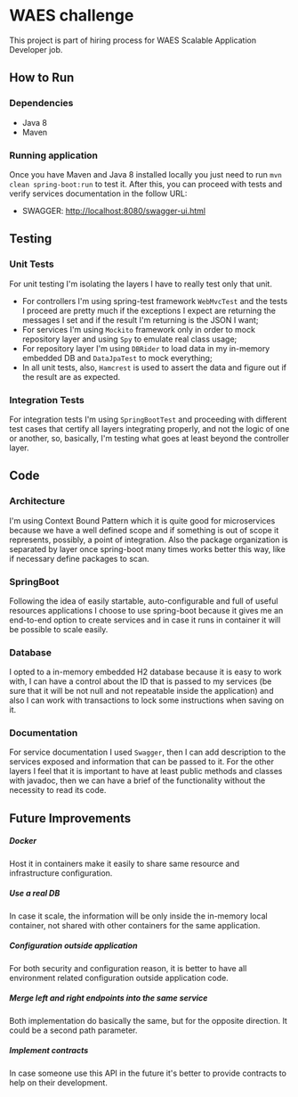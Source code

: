 # WAES challenge
This project is part of hiring process for WAES Scalable Application Developer job.

## How to Run
### Dependencies
- Java 8
- Maven

### Running application
Once you have Maven and Java 8 installed locally you just need to run ``mvn clean spring-boot:run`` to test it. 
After this, you can proceed with tests and verify services documentation in the follow URL:
- SWAGGER: [http://localhost:8080/swagger-ui.html](http://localhost:8080/swagger-ui.html)

## Testing
### Unit Tests
For unit testing I'm isolating the layers I have to really test only that unit.
- For controllers I'm using spring-test framework ``WebMvcTest`` and the tests I proceed are pretty much if the exceptions I expect are returning the messages I set and if the result I'm returning is the JSON I want;
- For services I'm using ``Mockito`` framework only in order to mock repository layer and using ``Spy`` to emulate real class usage;
- For repository layer I'm using ``DBRider`` to load data in my in-memory embedded DB and  ``DataJpaTest`` to mock everything;
- In all unit tests, also, ``Hamcrest`` is used to assert the data and figure out if the result are as expected.

### Integration Tests
For integration tests I'm using ``SpringBootTest`` and proceeding with different test cases that certify all layers integrating properly, and not the logic of one or another, so, basically, I'm testing what goes at least beyond the controller layer.

## Code
### Architecture
I'm using Context Bound Pattern which it is quite good for microservices because we have a well defined scope and if something is out of scope it represents, possibly, a point of integration. Also the package organization is separated by layer once spring-boot many times works better this way, like if necessary define packages to scan.  

### SpringBoot
Following the idea of easily startable, auto-configurable and full of useful resources applications I choose to use spring-boot because it gives me an end-to-end option to create services and in case it runs in container it will be possible to scale easily.

### Database
I opted to a in-memory embedded H2 database because it is easy to work with, I can have a control about the ID that is passed to my services (be sure that it will be not null and not repeatable inside the application) and also I can work with transactions to lock some instructions when saving on it. 

### Documentation
For service documentation I used ``Swagger``, then I can add description to the services exposed and information that can be passed to it. 
For the other layers I feel that it is important to have at least public methods and classes with javadoc, then we can have a brief of the functionality without the necessity to read its code.

## Future Improvements
##### Docker
Host it in containers make it easily to share same resource and infrastructure configuration.
##### Use a real DB
In case it scale, the information will be only inside the in-memory local container, not shared with other containers for the same application.
##### Configuration outside application
For both security and configuration reason, it is better to have all environment related configuration outside application code.
##### Merge left and right endpoints into the same service
Both implementation do basically the same, but for the opposite direction. It could be a second path parameter. 
##### Implement contracts
In case someone use this API in the future it's better to provide contracts to help on their development.


